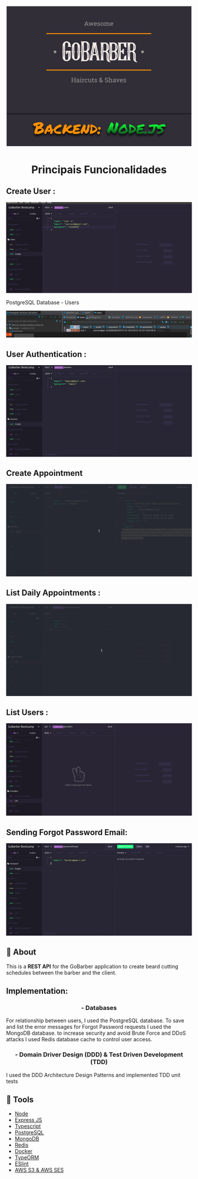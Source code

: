 <h1 align="center">
    <img src ="assets/logoBackendGoBarber2.svg" />
</h1>


<h1 align="center">
    <strong>Principais Funcionalidades</strong>
</h1>


## Create User :

<p>
    <img src = "assets/criando3Users.gif" />
    <p>PostgreSQL Database - Users</p>
    <img src = "assets/usersNoDB.gif" />
</p>

## User Authentication :

<p>
    <img src = "assets/autenticacaoBarber.gif" />
</p>

## Create Appointment

<p>
    <img src = "assets/criacaoDeAgendamentoComBarber.gif" />
</p>

## List Daily Appointments :

<p>
    <img src = "assets/listandoAgendamentosBarber.gif" />
</p>

## List Users :

<p>
    <img src = "assets/listandoUsuarios.gif" />
</p>

## Sending Forgot Password Email:

<p>
    <img src = "assets/enviandoEmailParaBarber.gif" />
</p>

## 📖️ About

This is a **REST API** for the GoBarber application to create beard cutting schedules between the barber and the client.

## Implementation:

 <h3 align="center">
 - Databases
 </h3>
 For relationship between users, I used the PostgreSQL database. To save and list the error messages for Forgot Password requests I used the MongoDB database. to increase security and avoid Brute Force and DDoS attacks I used Redis database cache to control user access.

 <h3 align="center">
 - Domain Driver Design (DDD) & Test Driven Development (TDD)
 </h3>
I used the DDD Architecture Design Patterns and implemented TDD unit tests

## 🔨️ Tools

- [Node](https://nodejs.org/en/)
- [Express JS](https://expressjs.com/pt-br/)
- [Typescript](https://www.typescriptlang.org/)
- [PostgreSQL](https://www.postgresql.org/)
- [MongoDB](https://www.mongodb.com/1)
- [Redis](https://redis.io/)
- [Docker](https://www.docker.com/)
- [TypeORM](https://typeorm.io/#/)
- [ESlint](https://eslint.org/)
- [AWS S3 & AWS SES](https://aws.amazon.com/pt/)



